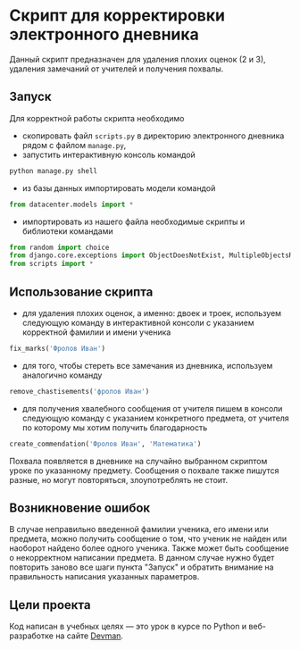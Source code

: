 # Скрипт для корректировки электронного дневника

Данный скрипт предназначен для удаления плохих оценок (2 и 3), удаления замечаний от учителей и получения похвалы. 

## Запуск

Для корректной работы скрипта необходимо
- скопировать файл `scripts.py` в директорию электронного дневника рядом с файлом `manage.py`,
- запустить интерактивную консоль командой 
```python
python manage.py shell
```
- из базы данных импортировать модели командой
```python
from datacenter.models import *
```
- импортировать из нашего файла необходимые скрипты и библиотеки командами
```python
from random import choice
from django.core.exceptions import ObjectDoesNotExist, MultipleObjectsReturned
from scripts import *
```
## Использование скрипта
- для удаления плохих оценок, а именно: двоек и троек, используем следующую команду в интерактивной консоли с указанием корректной фамилии и имени ученика
```python
fix_marks('Фролов Иван')
```
- для того, чтобы стереть все замечания из дневника, используем аналогично команду
```python
remove_chastisements('фролов Иван')
```
- для получения хвалебного сообщения от учителя пишем в консоли следующую команду с указанием конкретного предмета, от учителя по которому мы хотим получить благодарность
```python
create_commendation('Фролов Иван', 'Математика')
```
Похвала появляется в дневнике на случайно выбранном скриптом уроке по указанному предмету. Сообщения о похвале также пишутся разные, но могут повторяться, злоупотреблять не стоит.

## Возникновение ошибок
В случае неправильно введенной фамилии ученика, его имени или предмета, можно получить сообщение о том, что ученик не найден или наоборот найдено более одного ученика. Также может быть сообщение о некорректном написании предмета. В данном случае нужно будет повторить заново все шаги пункта "Запуск" и обратить внимание на правильность написания указанных параметров.

## Цели проекта

Код написан в учебных целях — это урок в курсе по Python и веб-разработке на сайте [Devman](https://dvmn.org).
